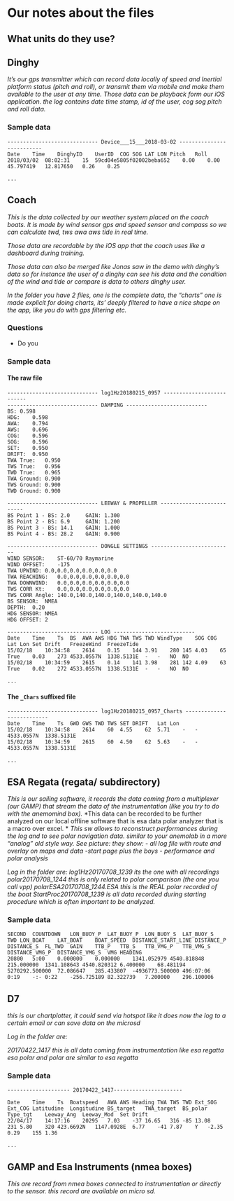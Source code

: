 # Our notes about the files

## What units do they use?



## Dinghy

*It’s our gps transmitter which can record data locally of speed and Inertial platform status (pitch and roll), or transmit them via mobile and make them available to the user at any time. Those data can be playback form our iOS application.
the log contains date time stamp, id of the user, cog sog pitch and roll data.*

### Sample data
```
----------------------------- Device___15___2018-03-02 --------------------------
Date	Time	DinghyID	UserID	COG	SOG	LAT	LON	Pitch	Roll
2018/03/02	08:02:31	15	59cd04e5805f02002beba652	0.00	0.00	45.797419	12.817650	0.26	0.25

...
```

## Coach
*This is the data collected by our weather system placed on the coach boats. It is made by wind sensor gps and speed sensor and compass so we can calculate twd, tws awa aws tide in real time.*

*Those data are recordable by the iOS app that the coach uses like a dashboard during training.*

*Those data can also be merged like Jonas saw in the demo with dinghy’s data so for instance the user of a dinghy can see his data and the condition of the wind and tide or compare is data to others dinghy user.*

*In the folder you have 2 files, one is the complete data, the “charts” one is made explicit for doing charts, its’ deeply filtered to have a nice shape on the app, like you do with gps filtering etc.*


### Questions

  * Do you 

### Sample data

#### The raw file
```
----------------------------- log1Hz20180215_0957 --------------------------
----------------------------- DAMPING --------------------------
BS:	0.598
HDG:	0.598
AWA:	0.794
AWS:	0.696
COG:	0.596
SOG:	0.596
SET:	0.950
DRIFT:	0.950
TWA True:	0.950
TWS True:	0.956
TWD True:	0.965
TWA Ground:	0.900
TWS Ground:	0.900
TWD Ground:	0.900

----------------------------- LEEWAY & PROPELLER --------------------------
BS Point 1 - BS: 2.0	 GAIN: 1.300
BS Point 2 - BS: 6.9	 GAIN: 1.200
BS Point 3 - BS: 14.1	 GAIN: 1.000
BS Point 4 - BS: 28.2	 GAIN: 0.900

----------------------------- DONGLE SETTINGS --------------------------
WIND SENSOR:	ST-60/70 Raymarine
WIND OFFSET:	-175
TWA UPWIND:	0.0,0.0,0.0,0.0,0.0,0.0
TWA REACHING:	0.0,0.0,0.0,0.0,0.0,0.0
TWA DOWNWIND:	0.0,0.0,0.0,0.0,0.0,0.0
TWS CORR Kt:	0.0,0.0,0.0,0.0,0.0,0.0
TWS CORR Angle:	140.0,140.0,140.0,140.0,140.0,140.0
BS SENSOR:	NMEA
DEPTH:	0.20
HDG SENSOR:	NMEA
HDG OFFSET:	2

----------------------------- LOG --------------------------
Date	Time	Ts	BS	AWA	AWS	HDG	TWA	TWS	TWD	WindType	SOG	COG	Lat	Lon	Set	Drift	FreezeWind	FreezeTide
15/02/18	10:34:58	2614	0.15	144	3.91	280	145	4.03	65	True	0.03	273	4533.0557N	1338.5131E	-	-	NO	NO
15/02/18	10:34:59	2615	0.14	141	3.98	281	142	4.09	63	True	0.02	272	4533.0557N	1338.5131E	-	-	NO	NO

...
```

#### The ```_Chars``` suffixed file
```
----------------------------- log1Hz20180215_0957_Charts --------------------------
Date	Time	Ts	GWD	GWS	TWD	TWS	SET	DRIFT	Lat	Lon
15/02/18	10:34:58	2614	60	4.55	62	5.71	-	-	4533.0557N	1338.5131E
15/02/18	10:34:59	2615	60	4.50	62	5.63	-	-	4533.0557N	1338.5131E

...
```


## ESA Regata (regata/ subdirectory)

*This is our sailing software, it records the data coming from a multiplexer (our GAMP) that stream the data of the instrumentation (like you try to do with the anemomind box).*
*This data can be recorded to be further analyzed on our local offline software that is esa data polar analyzer that is a macro over excel. *
*This sw allows to reconstruct performances during the log and to see polar navigation data. similar to your anemolab in a more “analog” old style way.*
*See picture: they show:*
*- all log file with route and overlay on maps and data*
*-start page plus the boys*
*- performance and polar analysis*

*Log in the folder are:
log1Hz20170708_1239 its the one with all recordings
polar20170708_1244 this is only related to polar comparison (the one you call vpp)
polarESA20170708_1244.ESA this is the REAL polar recorded of the boat
StartProc20170708_1239 is all data recorded during starting procedure which is often important to be analyzed.*


### Sample data
```
SECOND	COUNTDOWN	LON_BUOY_P	LAT_BUOY_P	LON_BUOY_S	LAT_BUOY_S	TWD	LON_BOAT	LAT_BOAT	BOAT_SPEED	DISTANCE_START_LINE	DISTANCE_P	DISTANCE_S	FL_TWD	GAIN	TTB_P	TTB_S	TTB_VMG_P	TTB_VMG_S	DISTANCE_VMG_P	DISTANCE_VMG_S	VMG	HEADING
20800	5:00	0.000000	0.000000	1341.052979	4540.818848	215.000000	1341.108643	4540.820312	6.400000	68.481194	5270292.500000	72.086647	285.433807	-4936773.500000	496:07:06	0:19	-:-	0:22	-256.725189	82.322739	7.200000	296.100006
```

## D7

*this is our chartplotter, it could send via hotspot like it does now the log to a certain email or can save data on the microsd*

*Log in the folder are:*

*20170422_1417 this is all data coming from instrumentation like esa regatta
esa polar and polar are similar to esa regatta*

### Sample data
```
-------------------- 20170422_1417----------------------

Date	Time	Ts	Boatspeed	AWA	AWS	Heading	TWA	TWS	TWD	Ext_SOG	Ext_COG	Latitudine	Longitudine	BS_target	TWA_target	BS_polar	Type_tgt	Leeway_Ang	Leeway_Mod	Set	Drift
22/04/17	14:17:16	20295	7.03	-37	16.65	316	-85	13.08	231	5.80	320	423.6692N	1147.0928E	6.77	-41	7.87	Y	-2.35	0.29	155	1.36	

...
```

## GAMP and Esa Instruments (nmea boxes)

*This are record from nmea boxes connected to instrumentation or directly to the sensor. this record are available on micro sd.*
